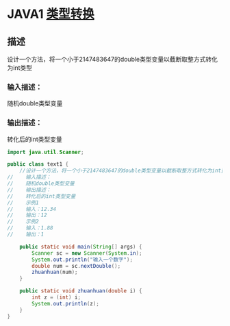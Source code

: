 #  **JAVA1** [**类型转换**](https://www.nowcoder.com/practice/0540ee3987b64bd7bb93adb5bd0e35d4?tpId=220&tqId=2220136&ru=/exam/company&qru=/ta/primary-grammar-java/question-ranking&sourceUrl=%2Fexam%2Fcompany) 

## 描述

设计一个方法，将一个小于2147483647的double类型变量以截断取整方式转化为int类型

### 输入描述：

随机double类型变量

### 输出描述：

转化后的int类型变量

```java
import java.util.Scanner;

public class text1 {
    //设计一个方法，将一个小于2147483647的double类型变量以截断取整方式转化为int类型
//    输入描述：
//    随机double类型变量
//    输出描述：
//    转化后的int类型变量
//    示例1
//    输入：12.34
//    输出：12
//    示例2
//    输入：1.88
//    输出：1

    public static void main(String[] args) {
        Scanner sc = new Scanner(System.in);
        System.out.println("输入一个数字");
        double num = sc.nextDouble();
        zhuanhuan(num);
    }

    public static void zhuanhuan(double i) {
        int z = (int) i;
        System.out.println(z);
    }
}

```

